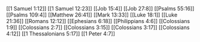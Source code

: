 [[1 Samuel 1:12]]
[[1 Samuel 12:23]]
[[Job 15:4]]
[[Job 27:8]]
[[Psalms 55:16]]
[[Psalms 109:4]]
[[Matthew 26:41]]
[[Mark 13:33]]
[[Luke 18:1]]
[[Luke 21:36]]
[[Romans 12:12]]
[[Ephesians 6:18]]
[[Philippians 4:6]]
[[Colossians 1:9]]
[[Colossians 2:7]]
[[Colossians 3:15]]
[[Colossians 3:17]]
[[Colossians 4:12]]
[[1 Thessalonians 5:17]]
[[1 Peter 4:7]]
